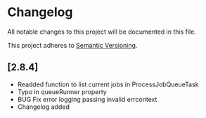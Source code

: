 # Changelog

All notable changes to this project will be documented in this file.

This project adheres to [Semantic Versioning](http://semver.org/).

## [2.8.4]

* Readded function to list current jobs in ProcessJobQueueTask
* Typo in queueRunner property
* BUG Fix error logging passing invalid errcontext
* Changelog added
